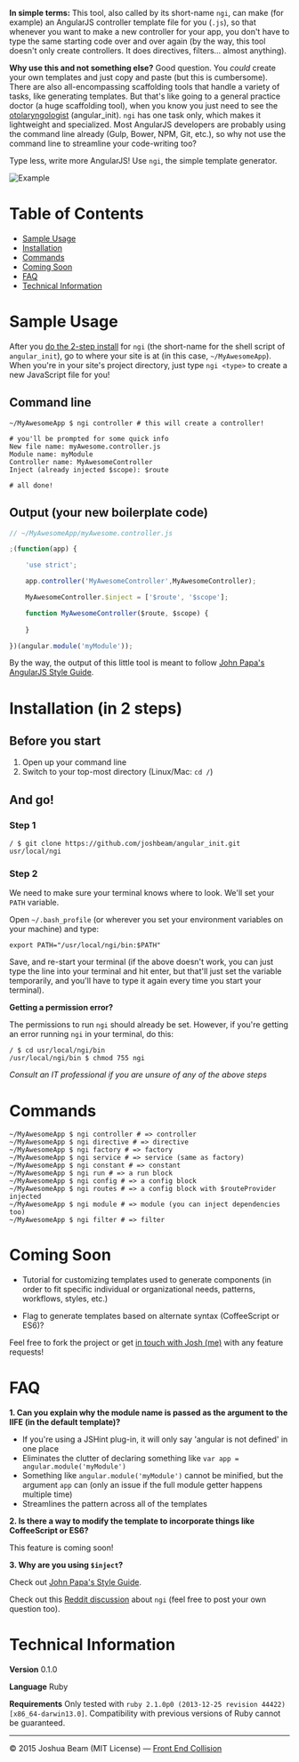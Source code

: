 **In simple terms:** This tool, also called by its short-name `ngi`, can make (for example) an AngularJS controller template file for you (`.js`), so that whenever you want to make a new controller for your app, you don't have to type the same starting code over and over again (by the way, this tool doesn't only create controllers. It does directives, filters... almost anything).

**Why use this and not something else?** Good question. You *could* create your own templates and just copy and paste (but this is cumbersome). There are also all-encompassing scaffolding tools that handle a variety of tasks, like generating templates. But that's like going to a general practice doctor (a huge scaffolding tool), when you know you just need to see the <a href="http://en.wikipedia.org/wiki/Otorhinolaryngology">otolaryngologist</a> (angular_init). `ngi` has one task only, which makes it lightweight and specialized. Most AngularJS developers are probably using the command line already (Gulp, Bower, NPM, Git, etc.), so why not use the command line to streamline your code-writing too?

Type less, write more AngularJS! Use `ngi`, the simple template generator.

![Example](https://github.com/joshbeam/angular_init/blob/master/ngi_example.gif "Example")

# Table of Contents

- [Sample Usage][sample-usage]
- [Installation][install]
- [Commands][commands]
- [Coming Soon][coming-soon]
- [FAQ][faq]
- [Technical Information][tech-info]

# Sample Usage

After you [do the 2-step install][install] for `ngi` (the short-name for the shell script of `angular_init`), go to where your site is at (in this case, `~/MyAwesomeApp`). When you're in your site's project directory, just type `ngi <type>` to create a new JavaScript file for you!

## Command line

```shell
~/MyAwesomeApp $ ngi controller # this will create a controller!

# you'll be prompted for some quick info
New file name: myAwesome.controller.js
Module name: myModule
Controller name: MyAwesomeController
Inject (already injected $scope): $route

# all done!
```

## Output (your new boilerplate code)

```javascript
// ~/MyAwesomeApp/myAwesome.controller.js

;(function(app) {

	'use strict';

	app.controller('MyAwesomeController',MyAwesomeController);

	MyAwesomeController.$inject = ['$route', '$scope'];

	function MyAwesomeController($route, $scope) {
	
	}

})(angular.module('myModule'));
```

By the way, the output of this little tool is meant to follow [John Papa's AngularJS Style Guide][style-guide].

# Installation (in 2 steps)

## Before you start

1. Open up your command line
2. Switch to your top-most directory (Linux/Mac: `cd /`)

## And go!

### Step 1

```shell
/ $ git clone https://github.com/joshbeam/angular_init.git usr/local/ngi
```

### Step 2

We need to make sure your terminal knows where to look. We'll set your `PATH` variable.

Open `~/.bash_profile` (or wherever you set your environment variables on your machine) and type:

```shell
export PATH="/usr/local/ngi/bin:$PATH"
```

Save, and re-start your terminal (if the above doesn't work, you can just type the line into your terminal and hit enter, but that'll just set the variable temporarily, and you'll have to type it again every time you start your terminal).

**Getting a permission error?**

The permissions to run `ngi` should already be set. However, if you're getting an error running `ngi` in your terminal, do this:

```shell
/ $ cd usr/local/ngi/bin
/usr/local/ngi/bin $ chmod 755 ngi
```

*Consult an IT professional if you are unsure of any of the above steps*

# Commands

```shell
~/MyAwesomeApp $ ngi controller # => controller
~/MyAwesomeApp $ ngi directive # => directive
~/MyAwesomeApp $ ngi factory # => factory
~/MyAwesomeApp $ ngi service # => service (same as factory)
~/MyAwesomeApp $ ngi constant # => constant
~/MyAwesomeApp $ ngi run # => a run block
~/MyAwesomeApp $ ngi config # => a config block
~/MyAwesomeApp $ ngi routes # => a config block with $routeProvider injected
~/MyAwesomeApp $ ngi module # => module (you can inject dependencies too)
~/MyAwesomeApp $ ngi filter # => filter
```

# Coming Soon

- Tutorial for customizing templates used to generate components (in order to fit specific individual or organizational needs, patterns, workflows, styles, etc.)

- Flag to generate templates based on alternate syntax (CoffeeScript or ES6)?

Feel free to fork the project or get <a href="http://frontendcollisionblog.com/about">in touch with Josh (me)</a> with any feature requests!

# FAQ

**1. Can you explain why the module name is passed as the argument to the IIFE (in the default template)?**

- If you're using a JSHint plug-in, it will only say 'angular is not defined' in one place
- Eliminates the clutter of declaring something like `var app = angular.module('myModule')`
- Something like `angular.module('myModule')` cannot be minified, but the argument `app` can (only an issue if the full module getter happens multiple time)
- Streamlines the pattern across all of the templates

**2. Is there a way to modify the template to incorporate things like CoffeeScript or ES6?**

This feature is coming soon!

**3. Why are you using `$inject`?**

Check out [John Papa's Style Guide][style-guide].

Check out this <a href="http://www.reddit.com/r/angularjs/comments/30ydha/command_line_tool_to_create_angularjs_controllers/">Reddit discussion</a> about `ngi` (feel free to post your own question too).

# Technical Information

**Version** 0.1.0

**Language** Ruby

**Requirements** Only tested with `ruby 2.1.0p0 (2013-12-25 revision 44422) [x86_64-darwin13.0]`. Compatibility with previous versions of Ruby cannot be guaranteed.

<hr>

&copy; 2015 Joshua Beam (MIT License) &mdash; <a href="http://frontendcollisionblog.com">Front End Collision</a>

[install]: #installation-in-2-steps
[sample-usage]: #sample-usage
[commands]: #commands
[coming-soon]: #coming-soon
[faq]: #faq
[tech-info]: #technical-information
[style-guide]: https://github.com/johnpapa/angular-styleguide